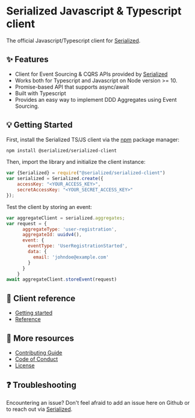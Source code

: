 # Serialized Javascript & Typescript client

The official Javascript/Typescript client for [Serialized](https://serialized.io).

## ✨ Features

- Client for Event Sourcing & CQRS APIs provided by [Serialized](https://serialized.io) 
- Works both for Typescript and Javascript on Node version >= 10.
- Promise-based API that supports async/await
- Built with Typescript
- Provides an easy way to implement DDD Aggregates using Event Sourcing.

## 💡 Getting Started

First, install the Serialized TS/JS client via the [npm](https://www.npmjs.com/get-npm) package manager:

```bash
npm install @serialized/serialized-client
```

Then, import the library and initialize the client instance:

```js
var {Serialized} = require("@serialized/serialized-client")
var serialized = Serialized.create({
    accessKey: "<YOUR_ACCESS_KEY>", 
    secretAccessKey: "<YOUR_SECRET_ACCESS_KEY>"
});
```

Test the client by storing an event:
```js
var aggregateClient = serialized.aggregates;
var request = {
      aggregateType: 'user-registration',
      aggregateId: uuidv4(),
      event: {
        eventType: 'UserRegistrationStarted',
        data: {
          email: 'johndoe@example.com'
        }
      }
    }
await aggregateClient.storeEvent(request)
```

## 📄 Client reference

* [Getting started](https://github.com/serialized-io/client-js/blob/master/docs/getting-started.md)
* [Reference](https://github.com/serialized-io/client-js/blob/master/docs/reference.md)

## 📄 More resources

* [Contributing Guide](https://github.com/serialized-io/client-js/blob/master/CONTRIBUTING.md)
* [Code of Conduct](https://github.com/serialized-io/client-js/blob/master/CODE_OF_CONDUCT.md)
* [License](LICENSE)

## ❓ Troubleshooting

Encountering an issue? Don't feel afraid to add an issue here on Github or to reach out via [Serialized](https://serialized.io).
